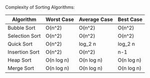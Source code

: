 Complexity of Sorting Algorithms:

| Algorithm | Worst Case | Average Case | Best Case |
| ---------- | ---------- | ---------- | ---------- |
| Bubble Sort | O(n^2) | O(n^2) | O(n^2) |
| Selection Sort | O(n^2) | O(n^2) | O(n^2) |
| Quick Sort | O(n^2) | log_2 n | log_2 n |
| Insertion Sort | O(n^2) | O(n^2) | n-1 |
| Heap Sort | O(n log n) | O(n log n) | O(n log n) |
| Merge Sort | O(n log n) | O(n log n) | O(n log n) |
